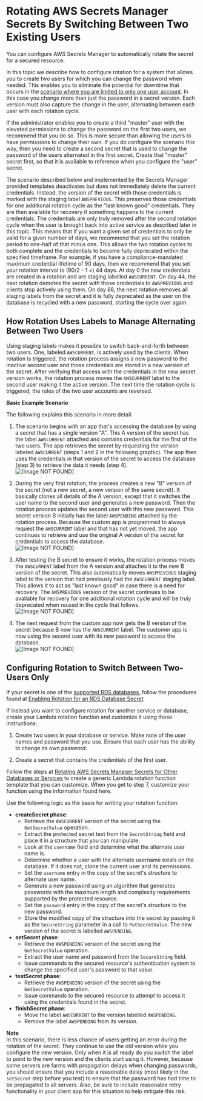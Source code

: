 # Rotating AWS Secrets Manager Secrets By Switching Between Two Existing Users<a name="rotating-secrets-two-users"></a>

You can configure AWS Secrets Manager to automatically rotate the secret for a secured resource\. 

In this topic we describe how to configure rotation for a system that allows you to create two users for which you can change the password when needed\. This enables you to eliminate the potential for downtime that occurs in the [scenario where you are limited to only one user account](rotating-secrets-one-user-one-password.md)\. In this case you change more than just the password in a secret version\. Each version must also capture the change in the user, alternating between each user with each rotation cycle\.

If the administrator enables you to create a third "master" user with the elevated permissions to change the password on the first two users, we recommend that you do so\. This is more secure than allowing the users to have permissions to change their own\. If you do configure the scenario this way, then you need to create a second secret that is used to change the password of the users alternated in the first secret\. Create that "master" secret first, so that it is available to reference when you configure the "user" secret\.

The scenario described below and implemented by the Secrets Manager provided templates deactivates but does not immediately delete the current credentials\. Instead, the version of the secret with those credentials is marked with the staging label `AWSPREVIOUS`\. This preserves those credentials for one additional rotation cycle as the "last known good" credentials\. They are then available for recovery if something happens to the current credentials\. The credentials are only truly removed after the second rotation cycle when the user is brought back into active service as described later in this topic\. This means that if you want a given set of credentials to only be valid for a given number of days, we recommend that you set the rotation period to one\-half of that minus one\. This allows the two rotation cycles to both complete and the credentials to become fully deprecated within the specified timeframe\. For example, if you have a compliance\-mandated maximum credential lifetime of 90 days, then we recommend that you set your rotation interval to \(90/2 \- 1 =\) 44 days\. At day 0 the new credentials are created in a rotation and are staging labelled `AWSCURRENT`\. On day 44, the next rotation demotes the secret with those credentials to `AWSPREVIOUS` and clients stop actively using them\. On day 88, the next rotation removes all staging labels from the secret and it is fully deprecated as the user on the database is recycled with a new password, starting the cycle over again\.

## How Rotation Uses Labels to Manage Alternating Between Two Users<a name="about-labels-rotating-switch-users"></a>

Using staging labels makes it possible to switch back\-and\-forth between two users\. One, labeled `AWSCURRENT`, is actively used by the clients\. When rotation is triggered, the rotation process assigns a new password to the inactive second user and those credentials are stored in a new version of the secret\. After verifying that access with the credentials in the new secret version works, the rotation process moves the `AWSCURRENT` label to the second user making it the active version\. The next time the rotation cycle is triggered, the roles of the two user accounts are reversed\.

**Basic Example Scenario**

The following explains this scenario in more detail:

1. The scenario begins with an app that's accessing the database by using a secret that has a single version "A"\. This A version of the secret has the label `AWSCURRENT` attached and contains credentials for the first of the two users\. The app retrieves the secret by requesting the version labeled `AWSCURRENT` \(steps 1 and 2 in the following graphic\)\. The app then uses the credentials in that version of the secret to access the database \(step 3\) to retrieve the data it needs \(step 4\)\.  
![\[Image NOT FOUND\]](http://docs.aws.amazon.com/secretsmanager/latest/userguide/images/secret-rotate-1a.png)

1. During the very first rotation, the process creates a new "B" version of the secret \(not a new secret, a new version of the same secret\)\. It basically clones all details of the A version, except that it switches the user name to the second user and generates a new password\. Then the rotation process updates the second user with this new password\. This secret version B initially has the label `AWSPENDING` attached by the rotation process\. Because the custom app is programmed to always request the `AWSCURRENT` label and that has not yet moved, the app continues to retrieve and use the original A version of the secret for credentials to access the database\.  
![\[Image NOT FOUND\]](http://docs.aws.amazon.com/secretsmanager/latest/userguide/images/secret-rotate-1b.png)

1. After testing the B secret to ensure it works, the rotation process moves the `AWSCURRENT` label from the A version and attaches it to the new B version of the secret\. This also automatically moves `AWSPREVIOUS` staging label to the version that had previously had the `AWSCURRENT` staging label\. This allows it to act as "last known good" in case there is a need for recovery\. The `AWSPREVIOUS` version of the secret continues to be available for recovery for one additional rotation cycle and will be truly deprecated when reused in the cycle that follows\.  
![\[Image NOT FOUND\]](http://docs.aws.amazon.com/secretsmanager/latest/userguide/images/secret-rotate-1c.png)

1. The next request from the custom app now gets the B version of the secret because B now has the `AWSCURRENT` label\. The customer app is now using the second user with its new password to access the database\.  
![\[Image NOT FOUND\]](http://docs.aws.amazon.com/secretsmanager/latest/userguide/images/secret-rotate-1d.png)

## Configuring Rotation to Switch Between Two\-Users Only<a name="configure-rotating-two-users-only"></a>

If your secret is one of the [supported RDS databases](intro.md#full-rotation-support), follow the procedures found at [Enabling Rotation for an RDS Database Secret](enable-rotation-rds.md)\.

If instead you want to configure rotation for another service or database, create your Lambda rotation function and customize it using these instructions:

1. Create two users in your database or service\. Make note of the user names and password that you use\. Ensure that each user has the ability to change its own password\.

1. Create a secret that contains the credentials of the first user\.

Follow the steps at [Rotating AWS Secrets Manager Secrets for Other Databases or Services](rotating-secrets-create-generic-template.md) to create a generic Lambda rotation function template that you can customize\. When you get to step 7, customize your function using the information found here\.

Use the following logic as the basis for writing your rotation function:
+ **createSecret phase**:
  + Retrieve the `AWSCURRENT` version of the secret using the `GetSecretValue` operation\.
  + Extract the protected secret text from the `SecretString` field and place it in a structure that you can manipulate\.
  + Look at the `username` field and determine what the alternate user name is\.
  + Determine whether a user with the alternate username exists on the database\. If it does not, clone the current user and its permissions\.
  + Set the `username` entry in the copy of the secret's structure to alternate user name\.
  + Generate a new password using an algorithm that generates passwords with the maximum length and complexity requirements supported by the protected resource\.
  + Set the `password` entry in the copy of the secret's structure to the new password\.
  + Store the modified copy of the structure into the secret by passing it as the `SecureString` parameter in a call to `PutSecretValue`\. The new version of the secret is labelled `AWSPENDING`\.
+ **setSecret phase**:
  + Retrieve the `AWSPENDING` version of the secret using the `GetSecretValue` operation\.
  + Extract the user name and password from the `SecureString` field\.
  + Issue commands to the secured resource's authentication system to change the specified user's password to that value\.
+ **testSecret phase**:
  + Retrieve the `AWSPENDING` version of the secret using the `GetSecretValue` operation\.
  + Issue commands to the secured resource to attempt to access it using the credentials found in the secret\.
+ **finishSecret phase**:
  + Move the label `AWSCURRENT` to the version labelled `AWSPENDING`\.
  + Remove the label `AWSPENDING` from its version\.

**Note**  
In this scenario, there is less chance of users getting an error during the rotation of the secret\. They continue to use the old version while you configure the new version\. Only when it is all ready do you switch the label to point to the new version and the clients start using it\. However, because some servers are farms with propagation delays when changing passwords, you should ensure that you include a reasonable delay \(most likely in the `setSecret` step before you test\) to ensure that the password has had time to be propagated to all servers\. Also, be sure to include reasonable retry functionality in your client app for this situation to help mitigate this risk\.